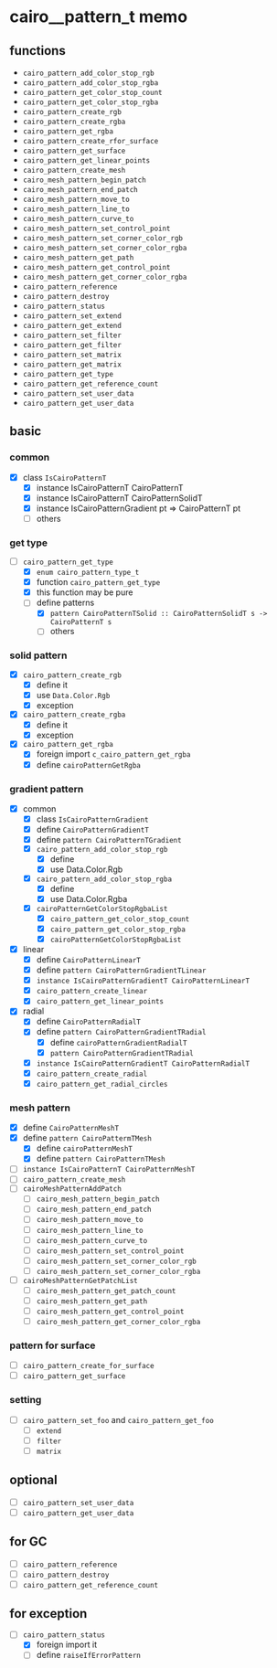 cairo\__pattern\_t memo
========================

functions
---------

* `cairo_pattern_add_color_stop_rgb`
* `cairo_pattern_add_color_stop_rgba`
* `cairo_pattern_get_color_stop_count`
* `cairo_pattern_get_color_stop_rgba`
* `cairo_pattern_create_rgb`
* `cairo_pattern_create_rgba`
* `cairo_pattern_get_rgba`
* `cairo_pattern_create_rfor_surface`
* `cairo_pattern_get_surface`
* `cairo_pattern_get_linear_points`
* `cairo_pattern_create_mesh`
* `cairo_mesh_pattern_begin_patch`
* `cairo_mesh_pattern_end_patch`
* `cairo_mesh_pattern_move_to`
* `cairo_mesh_pattern_line_to`
* `cairo_mesh_pattern_curve_to`
* `cairo_mesh_pattern_set_control_point`
* `cairo_mesh_pattern_set_corner_color_rgb`
* `cairo_mesh_pattern_set_corner_color_rgba`
* `cairo_mesh_pattern_get_path`
* `cairo_mesh_pattern_get_control_point`
* `cairo_mesh_pattern_get_corner_color_rgba`
* `cairo_pattern_reference`
* `cairo_pattern_destroy`
* `cairo_pattern_status`
* `cairo_pattern_set_extend`
* `cairo_pattern_get_extend`
* `cairo_pattern_set_filter`
* `cairo_pattern_get_filter`
* `cairo_pattern_set_matrix`
* `cairo_pattern_get_matrix`
* `cairo_pattern_get_type`
* `cairo_pattern_get_reference_count`
* `cairo_pattern_set_user_data`
* `cairo_pattern_get_user_data`

basic
-----

### common

* [x] class `IsCairoPatternT`
	+ [x] instance IsCairoPatternT CairoPatternT
	+ [x] instance IsCairoPatternT CairoPatternSolidT
	+ [x] instance IsCairoPatternGradient pt => CairoPatternT pt
	+ [ ] others

### get type

* [ ] `cairo_pattern_get_type`
	+ [x] `enum cairo_pattern_type_t`
	+ [x] function `cairo_pattern_get_type`
	+ [x] this function may be pure
	+ [ ] define patterns
		- [x] `pattern CairoPatternTSolid :: CairoPatternSolidT s -> CairoPatternT s`
		- [ ] others

### solid pattern

* [x] `cairo_pattern_create_rgb`
	+ [x] define it
	+ [x] use `Data.Color.Rgb`
	+ [x] exception
* [x] `cairo_pattern_create_rgba`
	+ [x] define it
	+ [x] exception
* [x] `cairo_pattern_get_rgba`
	+ [x] foreign import `c_cairo_pattern_get_rgba`
	+ [x] define `cairoPatternGetRgba`

### gradient pattern

* [x] common
	+ [x] class `IsCairoPatternGradient`
	+ [x] define `CairoPatternGradientT`
	+ [x] define `pattern CairoPatternTGradient`
	+ [x] `cairo_pattern_add_color_stop_rgb`
		- [x] define
		- [x] use Data.Color.Rgb
	+ [x] `cairo_pattern_add_color_stop_rgba`
		- [x] define
		- [x] use Data.Color.Rgba
	+ [x] `cairoPatternGetColorStopRgbaList`
		- [x] `cairo_pattern_get_color_stop_count`
		- [x] `cairo_pattern_get_color_stop_rgba`
		- [x] `cairoPatternGetColorStopRgbaList`
* [x] linear
	+ [x] define `CairoPatternLinearT`
	+ [x] define `pattern CairoPatternGradientTLinear`
	+ [x] `instance IsCairoPatternGradientT CairoPatternLinearT`
	+ [x] `cairo_pattern_create_linear`
	+ [x] `cairo_pattern_get_linear_points`
* [x] radial
	+ [x] define `CairoPatternRadialT`
	+ [x] define `pattern CairoPatternGradientTRadial`
		- [x] define `cairoPatternGradientRadialT`
		- [x] `pattern CairoPatternGradientTRadial`
	+ [x] `instance IsCairoPatternGradientT CairoPatternRadialT`
	+ [x] `cairo_pattern_create_radial`
	+ [x] `cairo_pattern_get_radial_circles`

### mesh pattern

* [x] define `CairoPatternMeshT`
* [x] define `pattern CairoPattermTMesh`
	+ [x] define `cairoPatternMeshT`
	+ [x] define `pattern CairoPatternTMesh`
* [ ] `instance IsCairoPatternT CairoPatternMeshT`
* [ ] `cairo_pattern_create_mesh`
* [ ] `cairoMeshPatternAddPatch`
	+ [ ] `cairo_mesh_pattern_begin_patch`
	+ [ ] `cairo_mesh_pattern_end_patch`
	+ [ ] `cairo_mesh_pattern_move_to`
	+ [ ] `cairo_mesh_pattern_line_to`
	+ [ ] `cairo_mesh_pattern_curve_to`
	+ [ ] `cairo_mesh_pattern_set_control_point`
	+ [ ] `cairo_mesh_pattern_set_corner_color_rgb`
	+ [ ] `cairo_mesh_pattern_set_corner_color_rgba`
* [ ] `cairoMeshPatternGetPatchList`
	+ [ ] `cairo_mesh_pattern_get_patch_count`
	+ [ ] `cairo_mesh_pattern_get_path`
	+ [ ] `cairo_mesh_pattern_get_control_point`
	+ [ ] `cairo_mesh_pattern_get_corner_color_rgba`

### pattern for surface

* [ ] `cairo_pattern_create_for_surface`
* [ ] `cairo_pattern_get_surface`

### setting

* [ ] `cairo_pattern_set_foo` and `cairo_pattern_get_foo`
	+ [ ] `extend`
	+ [ ] `filter`
	+ [ ] `matrix`

optional
--------

* [ ] `cairo_pattern_set_user_data`
* [ ] `cairo_pattern_get_user_data`

for GC
------

* [ ] `cairo_pattern_reference`
* [ ] `cairo_pattern_destroy`
* [ ] `cairo_pattern_get_reference_count`

for exception
-------------

* [ ] `cairo_pattern_status`
	+ [x] foreign import it
	+ [ ] define `raiseIfErrorPattern`

